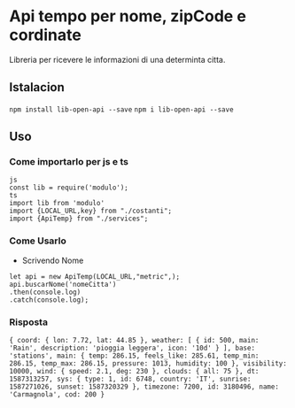 # Api tempo per nome, zipCode e cordinate
Libreria per ricevere le informazioni di una determinta citta.
## Istalacion
``npm install lib-open-api --save``
``npm i lib-open-api --save``

## Uso
### Come importarlo per js e ts

```
js
const lib = require('modulo');
ts
import lib from 'modulo'
import {LOCAL_URL,key} from "./costanti";
import {ApiTemp} from "./services";
```
### Come Usarlo
* Scrivendo Nome

````
let api = new ApiTemp(LOCAL_URL,"metric",);
api.buscarNome('nomeCitta')
.then(console.log)
.catch(console.log);
````
### Risposta
``{
    coord: { lon: 7.72, lat: 44.85 },
    weather: [
      {
        id: 500,
        main: 'Rain',
        description: 'pioggia leggera',
        icon: '10d'
      }
    ],
    base: 'stations',
    main: {
      temp: 286.15,
      feels_like: 285.61,
      temp_min: 286.15,
      temp_max: 286.15,
      pressure: 1013,
      humidity: 100
    },
    visibility: 10000,
    wind: { speed: 2.1, deg: 230 },
    clouds: { all: 75 },
    dt: 1587313257,
    sys: {
      type: 1,
      id: 6748,
      country: 'IT',
      sunrise: 1587271026,
      sunset: 1587320329
    },
    timezone: 7200,
    id: 3180496,
    name: 'Carmagnola',
    cod: 200
  }``
